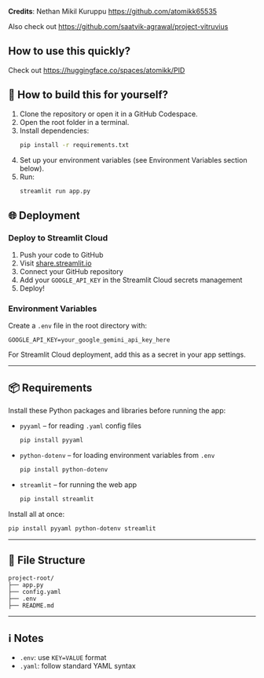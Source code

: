 **Credits**: Nethan Mikil Kuruppu https://github.com/atomikk65535

Also check out https://github.com/saatvik-agrawal/project-vitruvius

## How to use this quickly?

Check out https://huggingface.co/spaces/atomikk/PID

## 🚀 How to build this for yourself?

1. Clone the repository or open it in a GitHub Codespace.
2. Open the root folder in a terminal.
3. Install dependencies:
   ```bash
   pip install -r requirements.txt
   ```
4. Set up your environment variables (see Environment Variables section below).
5. Run:
   ```bash
   streamlit run app.py
   ```

## 🌐 Deployment

### Deploy to Streamlit Cloud

1. Push your code to GitHub
2. Visit [share.streamlit.io](https://share.streamlit.io)
3. Connect your GitHub repository
4. Add your `GOOGLE_API_KEY` in the Streamlit Cloud secrets management
5. Deploy!

### Environment Variables

Create a `.env` file in the root directory with:
```
GOOGLE_API_KEY=your_google_gemini_api_key_here
```

For Streamlit Cloud deployment, add this as a secret in your app settings.

---

## 📦 Requirements

Install these Python packages and libraries before running the app:

- `pyyaml` – for reading `.yaml` config files  
  ```bash
  pip install pyyaml
  ```

- `python-dotenv` – for loading environment variables from `.env`  
  ```bash
  pip install python-dotenv
  ```

- `streamlit` – for running the web app  
  ```bash
  pip install streamlit
  ```

Install all at once:
```bash
pip install pyyaml python-dotenv streamlit
```

---

## 📂 File Structure

```
project-root/
├── app.py
├── config.yaml
├── .env
├── README.md
```

---

## ℹ️ Notes

- `.env`: use `KEY=VALUE` format
- `.yaml`: follow standard YAML syntax
